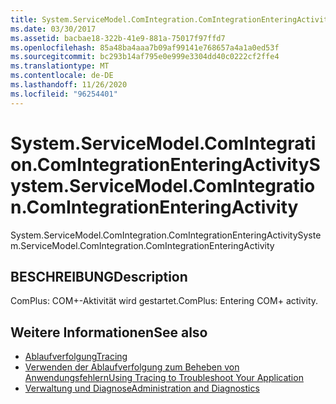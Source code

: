 ```yaml
---
title: System.ServiceModel.ComIntegration.ComIntegrationEnteringActivity
ms.date: 03/30/2017
ms.assetid: bacbae18-322b-41e9-881a-75017f97ffd7
ms.openlocfilehash: 85a48ba4aaa7b09af99141e768657a4a1a0ed53f
ms.sourcegitcommit: bc293b14af795e0e999e3304dd40c0222cf2ffe4
ms.translationtype: MT
ms.contentlocale: de-DE
ms.lasthandoff: 11/26/2020
ms.locfileid: "96254401"
---
```

# <a name="systemservicemodelcomintegrationcomintegrationenteringactivity"></a><span data-ttu-id="f64fe-102">System.ServiceModel.ComIntegration.ComIntegrationEnteringActivity</span><span class="sxs-lookup"><span data-stu-id="f64fe-102">System.ServiceModel.ComIntegration.ComIntegrationEnteringActivity</span></span>

<span data-ttu-id="f64fe-103">System.ServiceModel.ComIntegration.ComIntegrationEnteringActivity</span><span class="sxs-lookup"><span data-stu-id="f64fe-103">System.ServiceModel.ComIntegration.ComIntegrationEnteringActivity</span></span>  
  
## <a name="description"></a><span data-ttu-id="f64fe-104">BESCHREIBUNG</span><span class="sxs-lookup"><span data-stu-id="f64fe-104">Description</span></span>  

 <span data-ttu-id="f64fe-105">ComPlus: COM+-Aktivität wird gestartet.</span><span class="sxs-lookup"><span data-stu-id="f64fe-105">ComPlus: Entering COM+ activity.</span></span>  
  
## <a name="see-also"></a><span data-ttu-id="f64fe-106">Weitere Informationen</span><span class="sxs-lookup"><span data-stu-id="f64fe-106">See also</span></span>

- [<span data-ttu-id="f64fe-107">Ablaufverfolgung</span><span class="sxs-lookup"><span data-stu-id="f64fe-107">Tracing</span></span>](index.md)
- [<span data-ttu-id="f64fe-108">Verwenden der Ablaufverfolgung zum Beheben von Anwendungsfehlern</span><span class="sxs-lookup"><span data-stu-id="f64fe-108">Using Tracing to Troubleshoot Your Application</span></span>](using-tracing-to-troubleshoot-your-application.md)
- [<span data-ttu-id="f64fe-109">Verwaltung und Diagnose</span><span class="sxs-lookup"><span data-stu-id="f64fe-109">Administration and Diagnostics</span></span>](../index.md)
